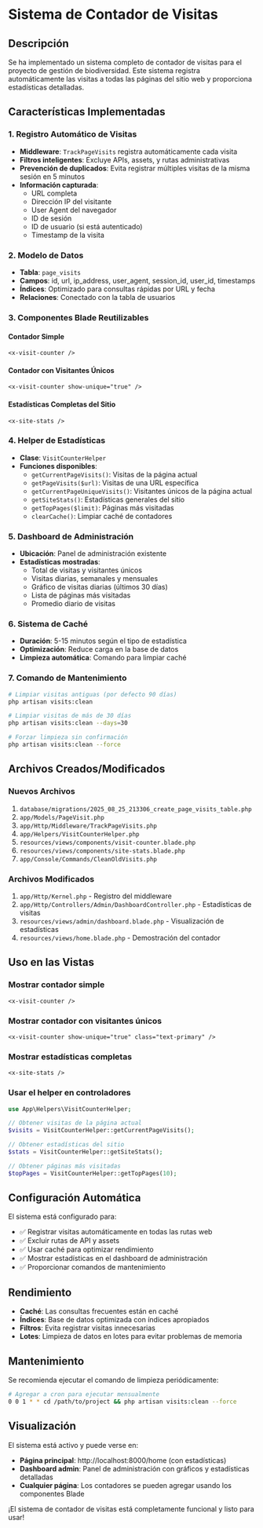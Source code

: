 # Sistema de Contador de Visitas

## Descripción

Se ha implementado un sistema completo de contador de visitas para el proyecto de gestión de biodiversidad. Este sistema registra automáticamente las visitas a todas las páginas del sitio web y proporciona estadísticas detalladas.

## Características Implementadas

### 1. Registro Automático de Visitas
- **Middleware**: `TrackPageVisits` registra automáticamente cada visita
- **Filtros inteligentes**: Excluye APIs, assets, y rutas administrativas
- **Prevención de duplicados**: Evita registrar múltiples visitas de la misma sesión en 5 minutos
- **Información capturada**:
  - URL completa
  - Dirección IP del visitante
  - User Agent del navegador
  - ID de sesión
  - ID de usuario (si está autenticado)
  - Timestamp de la visita

### 2. Modelo de Datos
- **Tabla**: `page_visits`
- **Campos**: id, url, ip_address, user_agent, session_id, user_id, timestamps
- **Índices**: Optimizado para consultas rápidas por URL y fecha
- **Relaciones**: Conectado con la tabla de usuarios

### 3. Componentes Blade Reutilizables

#### Contador Simple
```blade
<x-visit-counter />
```

#### Contador con Visitantes Únicos
```blade
<x-visit-counter show-unique="true" />
```

#### Estadísticas Completas del Sitio
```blade
<x-site-stats />
```

### 4. Helper de Estadísticas
- **Clase**: `VisitCounterHelper`
- **Funciones disponibles**:
  - `getCurrentPageVisits()`: Visitas de la página actual
  - `getPageVisits($url)`: Visitas de una URL específica
  - `getCurrentPageUniqueVisits()`: Visitantes únicos de la página actual
  - `getSiteStats()`: Estadísticas generales del sitio
  - `getTopPages($limit)`: Páginas más visitadas
  - `clearCache()`: Limpiar caché de contadores

### 5. Dashboard de Administración
- **Ubicación**: Panel de administración existente
- **Estadísticas mostradas**:
  - Total de visitas y visitantes únicos
  - Visitas diarias, semanales y mensuales
  - Gráfico de visitas diarias (últimos 30 días)
  - Lista de páginas más visitadas
  - Promedio diario de visitas

### 6. Sistema de Caché
- **Duración**: 5-15 minutos según el tipo de estadística
- **Optimización**: Reduce carga en la base de datos
- **Limpieza automática**: Comando para limpiar caché

### 7. Comando de Mantenimiento
```bash
# Limpiar visitas antiguas (por defecto 90 días)
php artisan visits:clean

# Limpiar visitas de más de 30 días
php artisan visits:clean --days=30

# Forzar limpieza sin confirmación
php artisan visits:clean --force
```

## Archivos Creados/Modificados

### Nuevos Archivos
1. `database/migrations/2025_08_25_213306_create_page_visits_table.php`
2. `app/Models/PageVisit.php`
3. `app/Http/Middleware/TrackPageVisits.php`
4. `app/Helpers/VisitCounterHelper.php`
5. `resources/views/components/visit-counter.blade.php`
6. `resources/views/components/site-stats.blade.php`
7. `app/Console/Commands/CleanOldVisits.php`

### Archivos Modificados
1. `app/Http/Kernel.php` - Registro del middleware
2. `app/Http/Controllers/Admin/DashboardController.php` - Estadísticas de visitas
3. `resources/views/admin/dashboard.blade.php` - Visualización de estadísticas
4. `resources/views/home.blade.php` - Demostración del contador

## Uso en las Vistas

### Mostrar contador simple
```blade
<x-visit-counter />
```

### Mostrar contador con visitantes únicos
```blade
<x-visit-counter show-unique="true" class="text-primary" />
```

### Mostrar estadísticas completas
```blade
<x-site-stats />
```

### Usar el helper en controladores
```php
use App\Helpers\VisitCounterHelper;

// Obtener visitas de la página actual
$visits = VisitCounterHelper::getCurrentPageVisits();

// Obtener estadísticas del sitio
$stats = VisitCounterHelper::getSiteStats();

// Obtener páginas más visitadas
$topPages = VisitCounterHelper::getTopPages(10);
```

## Configuración Automática

El sistema está configurado para:
- ✅ Registrar visitas automáticamente en todas las rutas web
- ✅ Excluir rutas de API y assets
- ✅ Usar caché para optimizar rendimiento
- ✅ Mostrar estadísticas en el dashboard de administración
- ✅ Proporcionar comandos de mantenimiento

## Rendimiento

- **Caché**: Las consultas frecuentes están en caché
- **Índices**: Base de datos optimizada con índices apropiados
- **Filtros**: Evita registrar visitas innecesarias
- **Lotes**: Limpieza de datos en lotes para evitar problemas de memoria

## Mantenimiento

Se recomienda ejecutar el comando de limpieza periódicamente:

```bash
# Agregar a cron para ejecutar mensualmente
0 0 1 * * cd /path/to/project && php artisan visits:clean --force
```

## Visualización

El sistema está activo y puede verse en:
- **Página principal**: http://localhost:8000/home (con estadísticas)
- **Dashboard admin**: Panel de administración con gráficos y estadísticas detalladas
- **Cualquier página**: Los contadores se pueden agregar usando los componentes Blade

¡El sistema de contador de visitas está completamente funcional y listo para usar!